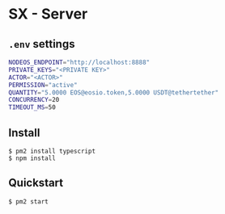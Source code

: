 # SX - Server

## `.env` settings

```bash
NODEOS_ENDPOINT="http://localhost:8888"
PRIVATE_KEYS="<PRIVATE KEY>"
ACTOR="<ACTOR>"
PERMISSION="active"
QUANTITY="5.0000 EOS@eosio.token,5.0000 USDT@tethertether"
CONCURRENCY=20
TIMEOUT_MS=50
```

## Install

```
$ pm2 install typescript
$ npm install
```

## Quickstart

```
$ pm2 start
```
